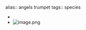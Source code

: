 alias:: angels trumpet
tags:: species

-
- ![image.png](https://peach-geographical-bat-397.mypinata.cloud/ipfs/QmWTnaFGbEBVenMkQLXMnJ3mp3hCTbA88ouXjKQcAxMrAr)